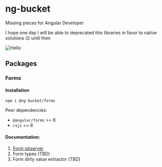 # ng-bucket
Missing pieces for Angular Developer

I hope one day I will be able to deprecated this libraries in favor to native solutions :wink: until then

![Hello](https://render.bitstrips.com/v2/cpanel/fb695398-7ef1-4461-987b-73d3a97805fd-bdc2f301-a578-49ad-a6e1-f1fe69b63df9-v1.png?transparent=1&palette=1)

## Packages
### Forms
#### Installation

`npm i @ng-bucket/forms`

Peer dependencies:
 * `@angular/forms` >= 6
 * `rxjs` >= 6

#### Documentation:
1. [Form observer](./docs/form-observer.md)
2. Form types (TBD)
3. Form dirty value extractor (TBD)
